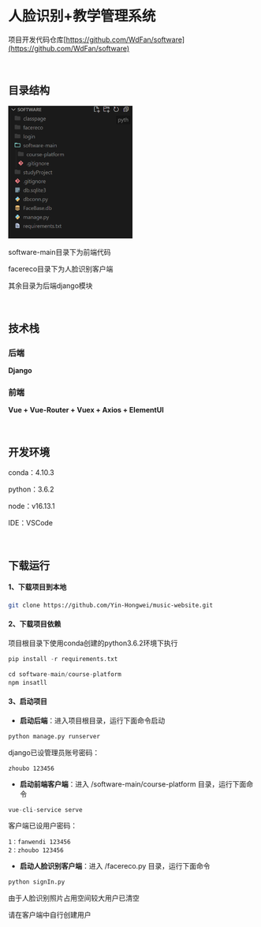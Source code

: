 # 人脸识别+教学管理系统
项目开发代码仓库[https://github.com/WdFan/software](https://github.com/WdFan/software)

<br>

## 目录结构
<img src=img/dir.png width=50% />

software-main目录下为前端代码

facereco目录下为人脸识别客户端

其余目录为后端django模块


<br>

## 技术栈

### 后端

**Django**

### 前端

**Vue + Vue-Router + Vuex + Axios +  ElementUI**

<br/>

## 开发环境

conda：4.10.3

python：3.6.2 

node：v16.13.1

IDE：VSCode

<br/>

## 下载运行

#### 1、下载项目到本地

```bash
git clone https://github.com/Yin-Hongwei/music-website.git
```

#### 2、下载项目依赖

项目根目录下使用conda创建的python3.6.2环境下执行
```python
pip install -r requirements.txt
```

```js
cd software-main/course-platform
npm insatll
```

#### 3、启动项目

- **启动后端**：进入项目根目录，运行下面命令启动

```python
python manage.py runserver
```

django已设管理员账号密码：

```
zhoubo 123456
```

- **启动前端客户端**：进入 /software-main/course-platform 目录，运行下面命令

```js
vue-cli-service serve
```

客户端已设用户密码：
```
1：fanwendi 123456
2：zhoubo 123456
```

- **启动人脸识别客户端**：进入 /facereco.py 目录，运行下面命令

```python
python signIn.py
```
由于人脸识别照片占用空间较大用户已清空

请在客户端中自行创建用户
<br/>
